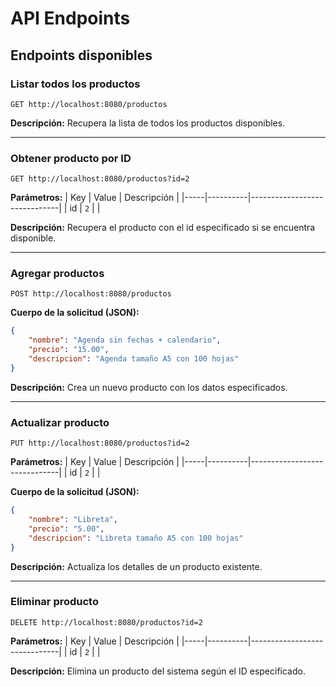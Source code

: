 # API Endpoints

## Endpoints disponibles

### Listar todos los productos

```http
GET http://localhost:8080/productos
```

**Descripción:** Recupera la lista de todos los productos disponibles.

---

### Obtener producto por ID

```http
GET http://localhost:8080/productos?id=2
```

**Parámetros:**
| Key | Value     | Descripción                  |
|-----|----------|------------------------------|
| id  | `2`   | |

**Descripción:** Recupera el producto con el id especificado si se encuentra disponible.

---

### Agregar productos

```http
POST http://localhost:8080/productos
```

**Cuerpo de la solicitud (JSON):**
```json
{
    "nombre": "Agenda sin fechas + calendario",
    "precio": "15.00",
    "descripcion": "Agenda tamaño A5 con 100 hojas"
}
```

**Descripción:** Crea un nuevo producto con los datos especificados.

---

### Actualizar producto

```http
PUT http://localhost:8080/productos?id=2
```

**Parámetros:**
| Key | Value     | Descripción                  |
|-----|----------|------------------------------|
| id  | `2`   |  |

**Cuerpo de la solicitud (JSON):**
```json
{
    "nombre": "Libreta",
    "precio": "5.00",
    "descripcion": "Libreta tamaño A5 con 100 hojas"
}
```

**Descripción:** Actualiza los detalles de un producto existente.

---

### Eliminar producto

```http
DELETE http://localhost:8080/productos?id=2
```

**Parámetros:**
| Key | Value     | Descripción                  |
|-----|----------|------------------------------|
| id  | `2`   | |

**Descripción:** Elimina un producto del sistema según el ID especificado.
